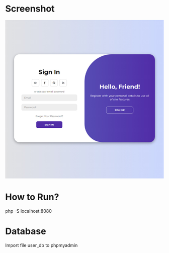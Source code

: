 # Screenshot

![screenshot](screenshot.jpg)

# How to Run?

php -S localhost:8080

# Database

Import file user_db to phpmyadmin

